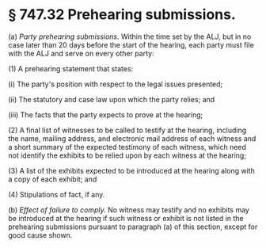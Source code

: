 # § 747.32   Prehearing submissions.

(a) *Party prehearing submissions.* Within the time set by the ALJ, but in no case later than 20 days before the start of the hearing, each party must file with the ALJ and serve on every other party:


(1) A prehearing statement that states:


(i) The party's position with respect to the legal issues presented;


(ii) The statutory and case law upon which the party relies; and


(iii) The facts that the party expects to prove at the hearing;


(2) A final list of witnesses to be called to testify at the hearing, including the name, mailing address, and electronic mail address of each witness and a short summary of the expected testimony of each witness, which need not identify the exhibits to be relied upon by each witness at the hearing;


(3) A list of the exhibits expected to be introduced at the hearing along with a copy of each exhibit; and


(4) Stipulations of fact, if any.


(b) *Effect of failure to comply.* No witness may testify and no exhibits may be introduced at the hearing if such witness or exhibit is not listed in the prehearing submissions pursuant to paragraph (a) of this section, except for good cause shown.






